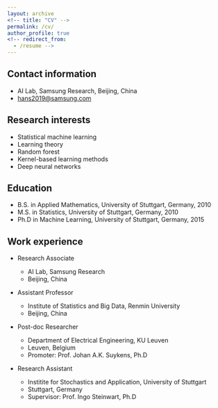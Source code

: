 ```yaml
---
layout: archive
<!-- title: "CV" -->
permalink: /cv/
author_profile: true
<!-- redirect_from:
  - /resume -->
---
```


<!-- {% include base_path %} -->

## Contact information

* AI Lab, Samsung Research, Beijing, China
* hans2019@samsung.com

## Research interests

* Statistical machine learning
* Learning theory
* Random forest
* Kernel-based learning methods
* Deep neural networks

## Education

* B.S. in Applied Mathematics, University of Stuttgart, Germany, 2010
* M.S. in Statistics, University of Stuttgart, Germany, 2010
* Ph.D in Machine Learning, University of Stuttgart, Germany, 2015

## Work experience

* Research Associate
  * AI Lab, Samsung Research
  * Beijing, China

* Assistant Professor
  * Institute of Statistics and Big Data, Renmin University
  * Beijing, China

* Post-doc Researcher
  * Department of Electrical Engineering, KU Leuven
  * Leuven, Belgium
  * Promoter: Prof. Johan A.K. Suykens, Ph.D

* Research Assistant
  * Institite for Stochastics and Application, University of Stuttgart
  * Stuttgart, Germany
  * Supervisor: Prof. Ingo Steinwart, Ph.D
  

<!-- ## Publications

  <ul>{% for post in site.publications %}
    {% include archive-single-cv.html %}
  {% endfor %}</ul>
  
## Teaching

  <ul>{% for post in site.teaching %}
    {% include archive-single-cv.html %}
  {% endfor %}</ul>
   -->